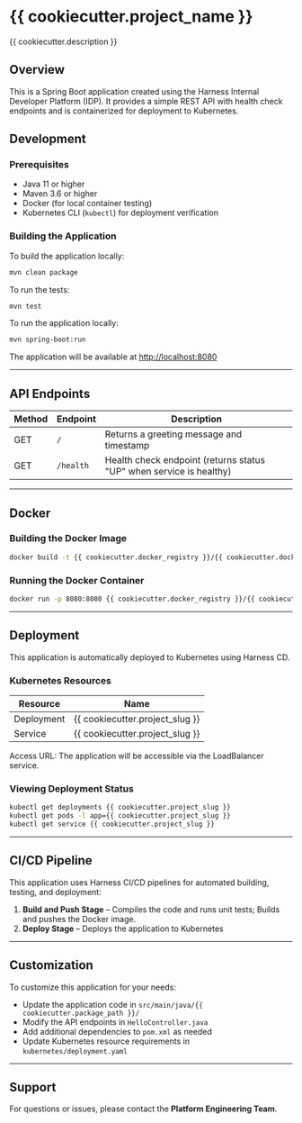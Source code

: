 # {{ cookiecutter.project_name }}

{{ cookiecutter.description }}

## Overview

This is a Spring Boot application created using the Harness Internal Developer Platform (IDP). It provides a simple REST API with health check endpoints and is containerized for deployment to Kubernetes.

## Development

### Prerequisites

- Java 11 or higher  
- Maven 3.6 or higher  
- Docker (for local container testing)  
- Kubernetes CLI (`kubectl`) for deployment verification  

### Building the Application

To build the application locally:

```bash
mvn clean package
```

To run the tests:

```bash
mvn test
```

To run the application locally:

```bash
mvn spring-boot:run
```

The application will be available at [http://localhost:8080](http://localhost:8080)

---

## API Endpoints

| Method | Endpoint | Description |
|---------|-----------|-------------|
| GET | `/` | Returns a greeting message and timestamp |
| GET | `/health` | Health check endpoint (returns status "UP" when service is healthy) |

---

## Docker

### Building the Docker Image

```bash
docker build -t {{ cookiecutter.docker_registry }}/{{ cookiecutter.docker_image_name }}:latest .
```

### Running the Docker Container

```bash
docker run -p 8080:8080 {{ cookiecutter.docker_registry }}/{{ cookiecutter.docker_image_name }}:latest
```

---

## Deployment

This application is automatically deployed to Kubernetes using Harness CD.

### Kubernetes Resources

| Resource | Name |
|-----------|------|
| Deployment | {{ cookiecutter.project_slug }} |
| Service | {{ cookiecutter.project_slug }} |

Access URL: The application will be accessible via the LoadBalancer service.

### Viewing Deployment Status

```bash
kubectl get deployments {{ cookiecutter.project_slug }}
kubectl get pods -l app={{ cookiecutter.project_slug }}
kubectl get service {{ cookiecutter.project_slug }}
```

---

## CI/CD Pipeline

This application uses Harness CI/CD pipelines for automated building, testing, and deployment:

1. **Build and Push Stage** – Compiles the code and runs unit tests; Builds and pushes the Docker image.  
3. **Deploy Stage** – Deploys the application to Kubernetes  

---

## Customization

To customize this application for your needs:

- Update the application code in `src/main/java/{{ cookiecutter.package_path }}/`  
- Modify the API endpoints in `HelloController.java`  
- Add additional dependencies to `pom.xml` as needed  
- Update Kubernetes resource requirements in `kubernetes/deployment.yaml`  

---

## Support

For questions or issues, please contact the **Platform Engineering Team**.
